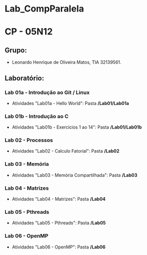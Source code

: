 # Lab_CompParalela

# CP - 05N12

## Grupo:

* Leonardo Henrique de Oliveira Matos, TIA 32139561.

## Laboratório:

### Lab 01a - Introdução ao Git / Linux
* Atividades "Lab01a - Hello World": Pasta **/Lab01/Lab01a**

### Lab 01b - Introdução ao C
* Atividades "Lab01b - Exercícios 1 ao 14": Pasta **/Lab01/Lab01b**

### Lab 02 - Processos
* Atividades "Lab02 - Calculo Fatorial": Pasta **/Lab02**

### Lab 03 - Memória
* Atividades "Lab03 - Memória Compartilhada": Pasta **/Lab03**

### Lab 04 - Matrizes
* Atividades "Lab04 - Matrizes": Pasta **/Lab04**

### Lab 05 - Pthreads
* Atividades "Lab05 - Pthreads": Pasta **/Lab05**

### Lab 06 - OpenMP
* Atividades "Lab06 - OpenMP": Pasta **/Lab06**
